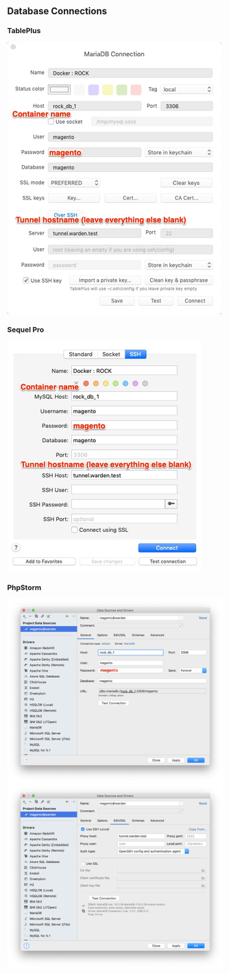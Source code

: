 ## Database Connections

### TablePlus
![TablePlus Connection Info](screenshots/tableplus-connection.png)

### Sequel Pro
![Sequel Pro Connection Info](screenshots/sequel-pro-connection.png)

### PhpStorm
![PHPStorm Connection Config](screenshots/66998481-a0062100-f0d4-11e9-8cc0-a5691fee59c5.png)
![PHPStorm Tunnel Config](screenshots/66998483-a09eb780-f0d4-11e9-9643-8fe63dd62aad.png)
